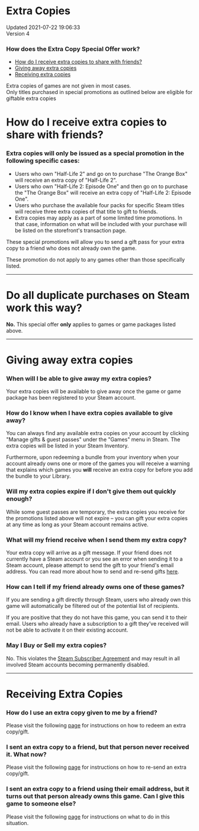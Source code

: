 # Extra Copies
Updated 2021-07-22 19:06:33  
Version 4  

### How does the Extra Copy Special Offer work?
* [How do I receive extra copies to share with friends? ](#how)
* [Giving away extra copies ](#giving)
* [Receiving extra copies ](#receiving)
  
  
 Extra copies of games are not given in most cases.  
Only titles purchased in special promotions as outlined below are eligible for giftable extra copies  
  
# How do I receive extra copies to share with friends?
  
### Extra copies will only be issued as a special promotion in the following specific cases:
* Users who own "Half-Life 2" and go on to purchase "The Orange Box" will receive an extra copy of "Half-Life 2".
* Users who own "Half-Life 2: Episode One" and then go on to purchase the "The Orange Box" will receive an extra copy of "Half-Life 2: Episode One".
* Users who purchase the available four packs for specific Steam titles will receive three extra copies of that title to gift to friends.
* Extra copies may apply as a part of some limited time promotions. In that case, information on what will be included with your purchase will be listed on the storefront's transaction page.
  
  
These special promotions will allow you to send a gift pass for your extra copy to a friend who does not already own the game.  
  
These promotion do not apply to any games other than those specifically listed.  
  
---
  
# Do all duplicate purchases on Steam work this way?
**No.** This special offer **only** applies to games or game packages listed above.  
  
---
  
# Giving away extra copies
  
### When will I be able to give away my extra copies?
  
Your extra copies will be available to give away once the game or game package has been registered to your Steam account.  
  
### How do I know when I have extra copies available to give away?
You can always find any available extra copies on your account by clicking "Manage gifts & guest passes" under the "Games" menu in Steam. The extra copies will be listed in your Steam Inventory.  
  
Furthermore, upon redeeming a bundle from your inventory when your account already owns one or more of the games you will receive a warning that explains which games you **will** receive an extra copy for before you add the bundle to your Library.  
  
### **Will my extra copies expire if I don't give them out quickly enough?**
While some guest passes are temporary, the extra copies you receive for the promotions listed above will not expire – you can gift your extra copies at any time as long as your Steam account remains active.  
  
### **What will my friend receive when I send them my extra copy?**
Your extra copy will arrive as a gift message. If your friend does not currently have a Steam account or you see an error when sending it to a Steam account, please attempt to send the gift to your friend's email address.  You can read more about how to send and re-send gifts [here](https://help.steampowered.com/en/faqs/view/2C02-3563-B72F-F117).  
  
### **How can I tell if my friend already owns one of these games?**
If you are sending a gift directly through Steam, users who already own this game will automatically be filtered out of the potential list of recipients.  
  
If you are positive that they do not have this game, you can send it to their email. Users who already have a subscription to a gift they’ve received will not be able to activate it on their existing account.  
  
### **May I Buy or Sell my extra copies?**
No. This violates the [Steam Subscriber Agreement](http://store.steampowered.com/subscriber_agreement/) and may result in all involved Steam accounts becoming permanently disabled.  
  
---
  
# Receiving Extra Copies
### **How do I use an extra copy given to me by a friend?**
Please visit the following [page](https://help.steampowered.com/en/faqs/view/2C02-3563-B72F-F117#gifts-use) for instructions on how to redeem an extra copy/gift.  
  
### **I sent an extra copy to a friend, but that person never received it. What now?**
Please visit the following [page](https://help.steampowered.com/en/faqs/view/2C02-3563-B72F-F117#gifts-troubleshooting) for instructions on how to re-send an extra copy/gift.  
  
### **I sent an extra copy to a friend using their email address, but it turns out that person already owns this game. Can I give this game to someone else?**
Please visit the following [page](https://help.steampowered.com/en/faqs/view/2C02-3563-B72F-F117#emailown) for instructions on what to do in this situation.